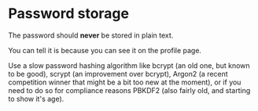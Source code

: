 
# Password storage

The password should **never** be stored in plain text.

You can tell it is because you can see it on the profile page.

Use a slow password hashing algorithm like bcrypt (an old one, but known to be good), scrypt (an improvement over bcrypt), Argon2 (a recent competition winner that might be a bit too new at the moment), or if you need to do so for compliance reasons PBKDF2 (also fairly old, and starting to show it's age).
